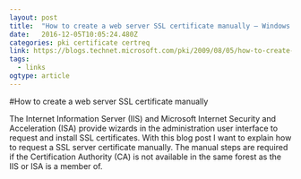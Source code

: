 ```yaml
---
layout: post 
title:  "How to create a web server SSL certificate manually – Windows PKI blog" 
date:   2016-12-05T10:05:24.480Z 
categories: pki certificate certreq
link: https://blogs.technet.microsoft.com/pki/2009/08/05/how-to-create-a-web-server-ssl-certificate-manually/ 
tags:
  - links
ogtype: article 
---
```


#How to create a web server SSL certificate manually

The Internet Information Server (IIS) and Microsoft Internet Security and Acceleration (ISA) provide wizards in the administration user interface to request and install SSL certificates. With this blog post I want to explain how to request a SSL server certificate manually. The manual steps are required if the Certification Authority (CA) is not available in the same forest as the IIS or ISA is a member of.